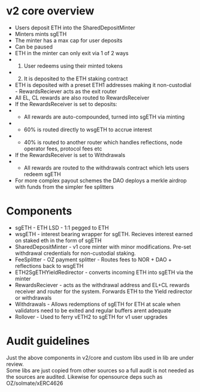 # v2 core overview

- Users deposit ETH into the SharedDepositMinter
- Minters mints sgETH
- The minter has a max cap for user deposits
- Can be paused
- ETH in the minter can only exit via 1 of 2 ways
- 1. User redeems using their minted tokens
- 2. It is deposited to the ETH staking contract
- ETH is deposited with a preset ETH1 addresses making it non-custodial - RewardsReciever acts as the exit router
- All EL, CL rewards are also routed to RewardsReceiver
- If the RewardsReceiver is set to deposits:
- - All rewards are auto-compounded, turned into sgETH via minting
- - 60% is routed directly to wsgETH to accrue interest
- - 40% is routed to another router which handles reflections, node operator fees, protocol fees etc
- If the RewardsReceiver is set to Withdrawals
- - All rewards are routed to the withdrawals contract which lets users redeem sgETH
- For more complex payout schemes the DAO deploys a merkle airdrop with funds from the simpler fee splitters

# Components

- sgETH - ETH LSD - 1:1 pegged to ETH
- wsgETH - interest bearing wrapper for sgETH. Recieves interest earned on staked eth in the form of sgETH
- SharedDepositMinter - v1 core minter with minor modifications. Pre-set withdrawal credentials for non-custodial staking.
- FeeSplitter - OZ payment splitter - Routes fees to NOR + DAO + reflections back to wsgETH
- ETH2SgETHYieldRedirector - converts incoming ETH into sgETH via the minter
- RewardsReciever - acts as the withdrawal address and EL+CL rewards receiver and router for the system. Forwards ETH to the Yield redirector or withdrawals
- Withdrawals - Allows redemptions of sgETH for ETH at scale when validators need to be exited and regular buffers arent adequate
- Rollover - Used to ferry vETH2 to sgETH for v1 user upgrades

# Audit guidelines

Just the above components in v2/core and custom libs used in lib are under review.  
Some libs are just copied from other sources so a full audit is not needed as the sources are audited. Likewise for opensource deps such as OZ/solmate/xERC4626
